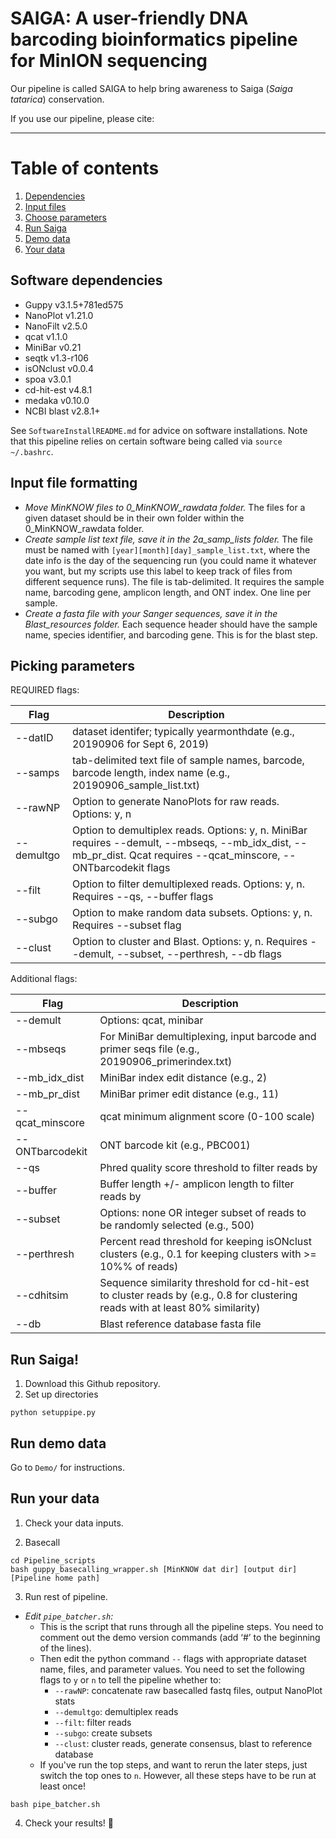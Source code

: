 # SAIGA: A user-friendly DNA barcoding bioinformatics pipeline for MinION sequencing

Our pipeline is called SAIGA to help bring awareness to Saiga (*Saiga tatarica*) conservation.

If you use our pipeline, please cite:

-----------

# Table of contents
1. [Dependencies](#Dependencies)
2. [Input files](#inputs)
3. [Choose parameters](#params)
4. [Run Saiga](#runpipe)
  1. [Demo data](#demo)
  2. [Your data](#yourdat)

## Software dependencies <a name="Dependencies"></a>
- Guppy v3.1.5+781ed575
- NanoPlot v1.21.0
- NanoFilt v2.5.0
- qcat v1.1.0
- MiniBar v0.21
- seqtk v1.3-r106
- isONclust v0.0.4
- spoa v3.0.1
- cd-hit-est v4.8.1
- medaka v0.10.0
- NCBI blast v2.8.1+

See `SoftwareInstallREADME.md` for advice on software installations. Note that this pipeline relies on certain software being called via `source ~/.bashrc`.

## Input file formatting <a name="inputs"></a>
- *Move MinKNOW files to 0_MinKNOW_rawdata folder.* The files for a given dataset should be in their own folder within the 0_MinKNOW_rawdata folder.
- *Create sample list text file, save it in the 2a_samp_lists folder.* The file must be named with `[year][month][day]_sample_list.txt`, where the date info is the day of the sequencing run (you could name it whatever you want, but my scripts use this label to keep track of files from different sequence runs). The file is tab-delimited. It requires the sample name, barcoding gene, amplicon length, and ONT index. One line per sample.
- *Create a fasta file with your Sanger sequences, save it in the Blast_resources folder.* Each sequence header should have the sample name, species identifier, and barcoding gene. This is for the blast step.

## Picking parameters <a name="params"></a>

REQUIRED flags:

Flag | Description
--- | ---
--datID | dataset identifer; typically yearmonthdate (e.g., 20190906 for Sept 6, 2019)
--samps | tab-delimited text file of sample names, barcode, barcode length, index name (e.g., 20190906_sample_list.txt)
--rawNP | Option to generate NanoPlots for raw reads. Options: y, n
--demultgo | Option to demultiplex reads. Options: y, n. MiniBar requires --demult, --mbseqs, --mb_idx_dist, --mb_pr_dist. Qcat requires --qcat_minscore, --ONTbarcodekit flags
--filt | Option to filter demultiplexed reads. Options: y, n. Requires --qs, --buffer flags
--subgo | Option to make random data subsets. Options: y, n. Requires --subset flag
--clust | Option to cluster and Blast. Options: y, n. Requires --demult, --subset, --perthresh, --db flags

Additional flags:

Flag | Description
--- | ---
--demult | Options: qcat, minibar
--mbseqs | For MiniBar demultiplexing, input barcode and primer seqs file (e.g., 20190906_primerindex.txt)
--mb_idx_dist | MiniBar index edit distance (e.g., 2)
--mb_pr_dist | MiniBar primer edit distance (e.g., 11)
--qcat_minscore | qcat minimum alignment score (0-100 scale)
--ONTbarcodekit | ONT barcode kit (e.g., PBC001)
--qs | Phred quality score threshold to filter reads by
--buffer | Buffer length +/- amplicon length to filter reads by
--subset | Options: none OR integer subset of reads to be randomly selected (e.g., 500)
--perthresh | Percent read threshold for keeping isONclust clusters (e.g., 0.1 for keeping clusters with >= 10%% of reads)
--cdhitsim | Sequence similarity threshold for cd-hit-est to cluster reads by (e.g., 0.8 for clustering reads with at least 80% similarity)
--db | Blast reference database fasta file






## Run Saiga! <a name="runpipe"></a>
1. Download this Github repository.
1. Set up directories
```
python setuppipe.py
```

## Run demo data <a name="demo"></a>
Go to `Demo/` for instructions.

## Run your data <a name="yourdat"></a>
1. Check your data inputs.

2. Basecall
```
cd Pipeline_scripts
bash guppy_basecalling_wrapper.sh [MinKNOW dat dir] [output dir] [Pipeline home path]
```
3. Run rest of pipeline.
- *Edit `pipe_batcher.sh`:*
    - This is the script that runs through all the pipeline steps. You need to comment out the demo version commands (add ‘#’ to the beginning of the lines).
    - Then edit the python command `--` flags with appropriate dataset name, files, and parameter values. You need to set the following flags to `y` or `n` to tell the pipeline whether to:
      - `--rawNP`: concatenate raw basecalled fastq files, output NanoPlot stats
      - `--demultgo`: demultiplex reads
      - `--filt`: filter reads
      - `--subgo`: create subsets
      - `--clust`: cluster reads, generate consensus, blast to reference database
     - If you've run the top steps, and want to rerun the later steps, just switch the top ones to `n`. However, all these steps have to be run at least once!
```
bash pipe_batcher.sh
```

4. Check your results! :tada:
